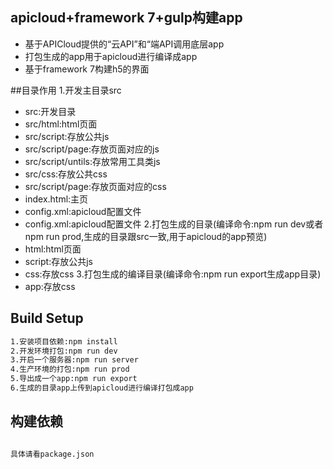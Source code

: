 ## apicloud+framework 7+gulp构建app

* 基于APICloud提供的“云API”和“端API调用底层app
* 打包生成的app用于apicloud进行编译成app
* 基于framework 7构建h5的界面

##目录作用
1.开发主目录src
* src:开发目录
* src/html:html页面
* src/script:存放公共js
* src/script/page:存放页面对应的js
* src/script/untils:存放常用工具类js
* src/css:存放公共css
* src/script/page:存放页面对应的css
* index.html:主页
* config.xml:apicloud配置文件
* config.xml:apicloud配置文件
2.打包生成的目录(编译命令:npm run dev或者npm run prod,生成的目录跟src一致,用于apicloud的app预览)
* html:html页面
* script:存放公共js
* css:存放css
3.打包生成的编译目录(编译命令:npm run export生成app目录)
* app:存放css
## Build Setup

```bash
1.安装项目依赖:npm install
2.开发环境打包:npm run dev
3.开启一个服务器:npm run server
4.生产环境的打包:npm run prod
5.导出成一个app:npm run export
6.生成的目录app上传到apicloud进行编译打包成app
```

## 构建依赖

```bash

具体请看package.json

```



